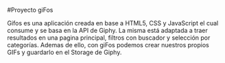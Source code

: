 #Proyecto giFos

Gifos es una aplicación creada en base a HTML5, CSS y JavaScript el cual consume y se basa en la API de Giphy. La misma está adaptada a traer resultados en una pagina principal, filtros con buscador y selección por categorías.
Ademas de ello, con giFos podemos crear nuestros propios GIFs y guardarlo en el Storage de Giphy.
